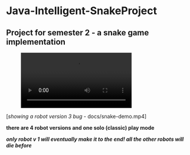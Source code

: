 # Java-Intelligent-SnakeProject
## Project for semester 2 - a snake game implementation


<!-- blank line -->
<figure class="video_container">
  <video autoplay loop>
    <source src="docs/snake-demo.mp4" type="video/mp4">
  </video>
</figure>
<!-- blank line -->


[*showing a robot version 3 bug* - docs/snake-demo.mp4]

**there are 4 robot versions and one solo (classic) play mode**

***only robot v 1 will eventually make it to the end! all the other robots will die before***
